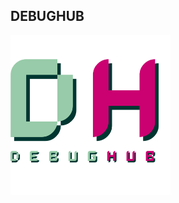 ## DEBUGHUB
<img src="hakaton/static/images/logo.png" width="256" height="256" alt="logo" align="left" />
